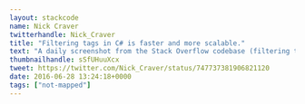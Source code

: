 ```yaml
---
layout: stackcode
name: Nick Craver
twitterhandle: Nick_Craver
title: "Filtering tags in C# is faster and more scalable."
text: "A daily screenshot from the Stack Overflow codebase (filtering tags in C# is faster and more scalable). "
thumbnailhandle: sSfUHuuXcx
tweet: https://twitter.com/Nick_Craver/status/747737381906821120
date: 2016-06-28 13:24:18+0000
tags: ["not-mapped"]
---
```

